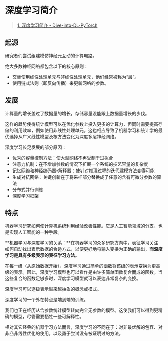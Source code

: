 # 深度学习简介

> [1. 深度学习简介 - Dive-into-DL-PyTorch](https://tangshusen.me/Dive-into-DL-PyTorch/#/chapter01_DL-intro/deep-learning-intro)

## 起源

研究者们尝试组建模仿神经元互动的计算电路。

绝大多数神经网络都包含以下的核心原则：

- 交替使用线性处理单元与非线性处理单元，他们经常被称为“层”。
- 使用链式法则（即反向传播）来更新网络的参数。

## 发展

计算量的增长盖过了数据量的增长，存储容量没能跟上数据量增长的步伐。

这样的趋势使得统计模型可以在优化参数上投入更多的计算力，但同时需要提高存储的利用效率，例如使用非线性处理单元。这也相应导致了机器学习和统计学的最优选择从广义线性模型及核方法变化为深度多层神经网络。

深度学习长足发展的部分原因：

- 优秀的容量控制方法：使大型网络不再受制于过拟合
- 注意力机制：在不增加参数的情况下扩展一个系统的技艺容量的复杂度
- 记忆网络和神经编码器-解释器：使针对推理过程的迭代建模方法变得可能
- 生成对抗网络：关键创新在于将采样部分替换成了任意的含有可微分参数的算法
- 分布式并行训练
- 深度学习框架

## 特点

机器学习研究如何使计算机系统利用经验改善性能。它是人工智能领域的分支，也是实现人工智能的一种手段。

**机器学习与深度学习的关系：**在机器学习的众多研究方向中，表征学习关注如何自动找出表示数据的合适方式，以便更好地将输入变换为正确的输出，**而深度学习是具有多级表示的表征学习方法**。

在每一级（从原始数据开始），深度学习通过简单的函数将该级的表示变换为更高级的表示。因此，深度学习模型也可以看作是由许多简单函数复合而成的函数。当这些复合的函数足够多时，深度学习模型就可以表达非常复杂的变换。

深度学习可以逐级表示越来越抽象的概念或模式。

深度学习的一个外在特点是端到端的训练。

我们也正在经历从含参数统计模型转向完全无参数的模型。这使我们可以得到更精确的模型，尽管需要牺牲一些可解释性。

相对其它经典的机器学习方法而言，深度学习的不同在于：对非最优解的包容、对非凸非线性优化的使用，以及勇于尝试没有被证明过的方法。